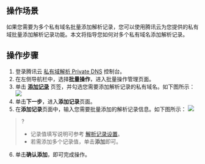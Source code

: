 ## 操作场景
如果您需要为多个私有域名批量添加解析记录，您可以使用腾讯云为您提供的私有域批量添加解析记录功能。本文将指导您如何对多个私有域名添加解析记录。

## 操作步骤
1. 登录腾讯云 [私有域解析 Private DNS](https://console.cloud.tencent.com/privatedns) 控制台。    
2. 在左侧导航栏中，选择**批量操作**，进入批量操作管理页面。
3. 单击 **[添加记录](https://console.cloud.tencent.com/privatedns/batch/add_records)** 页签，并勾选您需要添加解析记录的私有域名。如下图所示：
![](https://main.qcloudimg.com/raw/d30449e2ab28412a16d0c9bf4c9341df.png)
4. 单击**下一步**，进入**添加记录**页面。
5. 在**添加记录**页面中，输入您需要批量添加的解析记录信息。如下图所示：
![](https://main.qcloudimg.com/raw/905c47c8385ac93168bf88879f60dc66.png)
>?
>- 记录值填写说明可参考 [解析记录设置](https://cloud.tencent.com/document/product/1338/50537)。
>- 若需添加多个记录值，单击**添加**即可。
6. 单击**确认添加**，即可完成操作。

